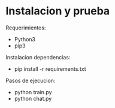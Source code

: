 # Instalacion y prueba


Requerimientos:
* Python3
* pip3


Instalacion dependencias:

- pip install -r requirements.txt


Pasos de ejecucion:

- python train.py
- python chat.py
